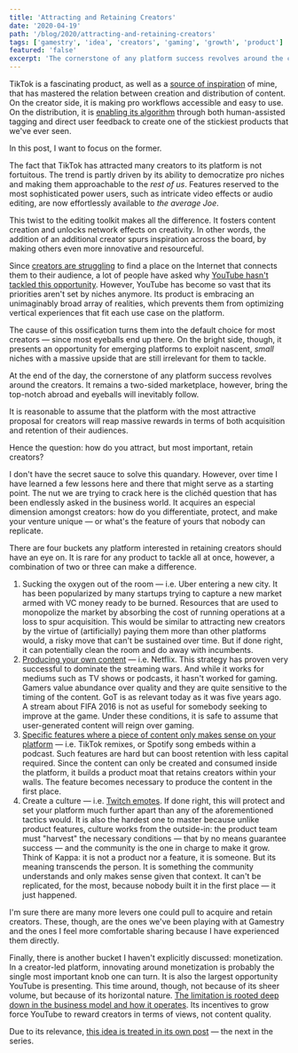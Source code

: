 ```yaml
---
title: 'Attracting and Retaining Creators'
date: '2020-04-19'
path: '/blog/2020/attracting-and-retaining-creators'
tags: ['gamestry', 'idea', 'creators', 'gaming', 'growth', 'product']
featured: 'false'
excerpt: 'The cornerstone of any platform success revolves around the creators — bring the top-notch abroad and eyeballs will inevitably follow. Then, how do you attract, but most important, retain creators?'
---
```


TikTok is a fascinating product, as well as a [source of inspiration](/blog/2020/notes-tiktok) of mine, that has mastered the relation between creation and distribution of content. On the creator side, it is making pro workflows accessible and easy to use. On the distribution, it is [enabling its algorithm](/blog/2020/distribution-matters) through both human-assisted tagging and direct user feedback to create one of the stickiest products that we've ever seen.

In this post, I want to focus on the former.

The fact that TikTok has attracted many creators to its platform is not fortuitous. The trend is partly driven by its ability to democratize pro niches and making them approachable to the _rest of us_. Features reserved to the most sophisticated power users, such as intricate video effects or audio editing, are now effortlessly available to _the average Joe_.

This twist to the editing toolkit makes all the difference. It fosters content creation and unlocks network effects on creativity. In other words, the addition of an additional creator spurs inspiration across the board, by making others even more innovative and resourceful.

Since [creators are struggling](/blog/2020/creators-are-struggling) to find a place on the Internet that connects them to their audience, a lot of people have asked why [YouTube hasn't tackled this opportunity](/blog/2020/youtube-wont-work). However, YouTube has become so vast that its priorities aren't set by niches anymore. Its product is embracing an unimaginably broad array of realities, which prevents them from optimizing vertical experiences that fit each use case on the platform.

The cause of this ossification turns them into the default choice for most creators — since most eyeballs end up there. On the bright side, though, it presents an opportunity for emerging platforms to exploit nascent, _small_ niches with a massive upside that are still irrelevant for them to tackle.

At the end of the day, the cornerstone of any platform success revolves around the creators. It remains a two-sided marketplace, however, bring the top-notch abroad and eyeballs will inevitably follow.

It is reasonable to assume that the platform with the most attractive proposal for creators will reap massive rewards in terms of both acquisition and retention of their audiences.

Hence the question: how do you attract, but most important, retain creators?

I don't have the secret sauce to solve this quandary. However, over time I have learned a few lessons here and there that might serve as a starting point. The nut we are trying to crack here is the clichéd question that has been endlessly asked in the business world. It acquires an especial dimension amongst creators: how do you differentiate, protect, and make your venture unique — or what's the feature of yours that nobody can replicate.

There are four buckets any platform interested in retaining creators should have an eye on. It is rare for any product to tackle all at once, however, a combination of two or three can make a difference.

1. Sucking the oxygen out of the room — i.e. Uber entering a new city. It has been popularized by many startups trying to capture a new market armed with VC money ready to be burned. Resources that are used to monopolize the market by absorbing the cost of running operations at a loss to spur acquisition. This would be similar to attracting new creators by the virtue of (artificially) paying them more than other platforms would, a risky move that can't be sustained over time. But if done right, it can potentially clean the room and do away with incumbents.
2. [Producing your own content](/blog/2020/ugc) — i.e. Netflix. This strategy has proven very successful to dominate the streaming wars. And while it works for mediums such as TV shows or podcasts, it hasn't worked for gaming. Gamers value abundance over quality and they are quite sensitive to the timing of the content. GoT is as relevant today as it was five years ago. A stream about FIFA 2016 is not as useful for somebody seeking to improve at the game. Under these conditions, it is safe to assume that user-generated content will reign over gaming.
3. [Specific features where a piece of content only makes sense on your platform](/blog/2020/empowering-creators) — i.e. TikTok remixes, or Spotify song embeds within a podcast. Such features are hard but can boost retention with less capital required. Since the content can only be created and consumed inside the platform, it builds a product moat that retains creators within your walls. The feature becomes necessary to produce the content in the first place.
4. Create a culture — i.e. [Twitch emotes](https://www.polygon.com/2018/5/14/17335670/twitch-emotes-meaning-list-kappa-monkas-omegalul-pepe-trihard). If done right, this will protect and set your platform much further apart than any of the aforementioned tactics would. It is also the hardest one to master because unlike product features, culture works from the outside-in: the product team must "harvest" the necessary conditions — that by no means guarantee success — and the community is the one in charge to make it grow. Think of Kappa: it is not a product nor a feature, it is someone. But its meaning transcends the person. It is something the community understands and only makes sense given that context. It can't be replicated, for the most, because nobody built it in the first place — it just happened.

I'm sure there are many more levers one could pull to acquire and retain creators. These, though, are the ones we've been playing with at Gamestry and the ones I feel more comfortable sharing because I have experienced them directly.

Finally, there is another bucket I haven't explicitly discussed: monetization. In a creator-led platform, innovating around monetization is probably the single most important knob one can turn. It is also the largest opportunity YouTube is presenting. This time around, though, not because of its sheer volume, but because of its horizontal nature. [The limitation is rooted deep down in the business model and how it operates](/blog/2020/creators-are-struggling). Its incentives to grow force YouTube to reward creators in terms of views, not content quality.

Due to its relevance, [this idea is treated in its own post](/blog/2020/youtube-wont-work) — the next in the series.
